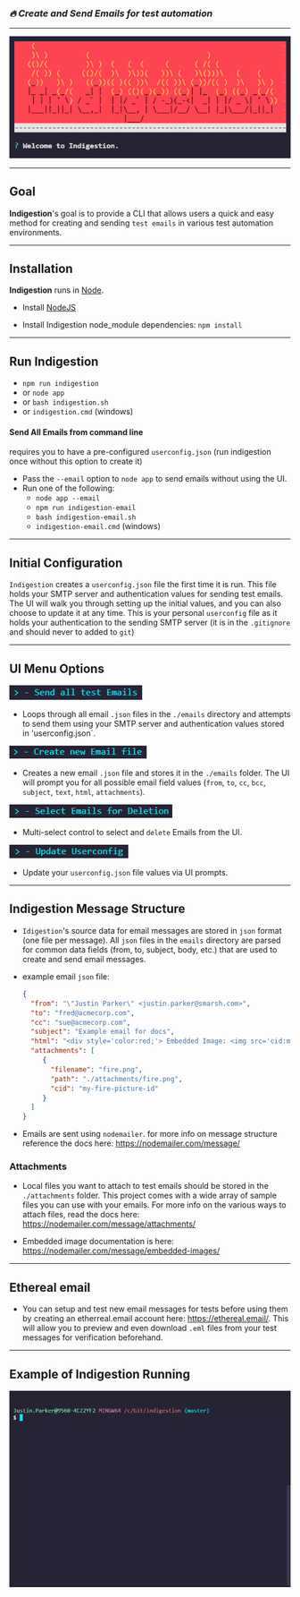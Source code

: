### ***🔥 Create and Send Emails for test automation***

---

![Indigestion](./docs/indigestion.png)

---

## Goal
**Indigestion**'s goal is to provide a CLI that allows users a quick and easy method for creating and sending `test emails` in various test automation environments.

---

## Installation
**Indigestion** runs in [Node](https://nodejs.org).

* Install [NodeJS](https://nodejs.org)

* Install Indigestion node_module dependencies:
  `npm install`

---

## Run Indigestion
* `npm run indigestion`
* or `node app`
* or `bash indigestion.sh`
* or `indigestion.cmd` (windows)

#### Send All Emails from command line
requires you to have a pre-configured `userconfig.json` (run indigestion once without this option to create it)
- Pass the `--email` option to `node app` to send emails without using the UI.
- Run one of the following:  
  - `node app --email`
  - `npm run indigestion-email`
  - `bash indigestion-email.sh`
  - `indigestion-email.cmd` (windows)

---

## Initial Configuration

`Indigestion` creates a `userconfig.json` file the first time it is run.  This file holds your SMTP server and authentication values for sending test emails.  The UI will walk you through setting up the initial values, and you can also choose to update it at any time.  This is your personal `userconfig` file as it holds your authentication to the sending SMTP server (it is in the `.gitignore` and should never to added to `git`)

---

## UI Menu Options

![Indigestion](./docs/command-send-all-test-emails.png)
* Loops through all email `.json` files in the `./emails` directory and attempts to send them using your SMTP server and authentication values stored in 'userconfig.json`.

![Indigestion](./docs/command-create-new-email-file.png)
  * Creates a new email `.json` file and stores it in the `./emails` folder.  The UI will prompt you for all possible email field values (`from`, `to`, `cc`, `bcc`, `subject`, `text`, `html`, `attachments`).

![Indigestion](./docs/command-select-emails-for-deletion.png)
  * Multi-select control to select and `delete` Emails from the UI.

![Indigestion](./docs/command-update-userconfig.png)
  * Update your `userconfig.json` file values via UI prompts.

---

## Indigestion Message Structure

* `Idigestion`'s source data for email messages are stored in `json` format (one file per message).  All `json` files in the `emails` directory are parsed for common data fields (from, to, subject, body, etc.) that are used to create and send email messages.

* example email `json` file:  
  ```json
  {
    "from": "\"Justin Parker\" <justin.parker@smarsh.com>",
    "to": "fred@acmecorp.com",
    "cc": "sue@acmecorp.com",
    "subject": "Example email for docs",
    "html": "<div style='color:red;'> Embedded Image: <img src='cid:my-fire-picture-id'/> </div>",
    "attachments": [
       {
         "filename": "fire.png",
         "path": "./attachments/fire.png",
         "cid": "my-fire-picture-id"
       }
    ]
  }
  ```

* Emails are sent using `nodemailer`.  for more info on message structure reference the docs here: https://nodemailer.com/message/


### Attachments

* Local files you want to attach to test emails should be stored in the `./attachments` folder.  This project comes with a wide array of sample files you can use with your emails.  For more info on the various ways to attach files, read the docs here: https://nodemailer.com/message/attachments/

* Embedded image documentation is here: https://nodemailer.com/message/embedded-images/

---

## Ethereal email

* You can setup and test new email messages for tests before using them by creating an etherreal.email account here: https://ethereal.email/.  This will allow you to preview and even download `.eml` files from your test messages for verification beforehand.

---

## Example of Indigestion Running

![Indigestion](./docs/indigestion-run.gif)

